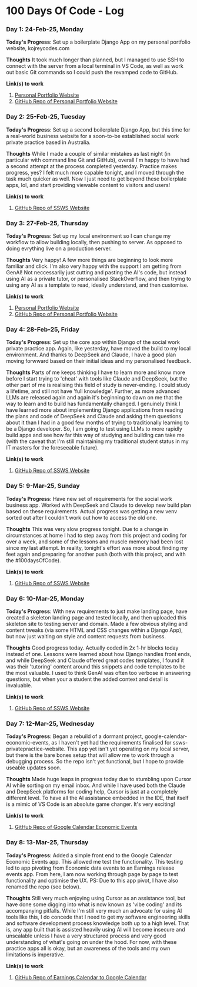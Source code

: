 # 100 Days Of Code - Log

### Day 1: 24-Feb-25, Monday

**Today's Progress**: Set up a boilerplate Django App on my personal portfolio website, kojreycodes.com

**Thoughts** It took much longer than planned, but I managed to use SSH to connect with the server from a local terminal in VS Code, as well as work out basic Git commands so I could push the revamped code to GitHub.

**Link(s) to work**
1. [Personal Portfolio Website](https://kojreycodes.com)
2. [GitHub Repo of Personal Portfolio Website](https://github.com/axel-t81/kojrey-portfolio-site)

### Day 2: 25-Feb-25, Tuesday

**Today's Progress**: Set up a second boilerplate Django App, but this time for a real-world business website for a soon-to-be established social work private practice based in Australia.

**Thoughts** While I made a couple of similar mistakes as last night (in particular with command line Git and GitHub), overall I'm happy to have had a second attempt at the process completed yesterday. Practice makes progress, yes? I felt much more capable tonight, and I moved through the task much quicker as well. Now I just need to get beyond these boilerplate apps, lol, and start providing viewable content to visitors and users!

**Link(s) to work**
1. [GitHub Repo of SSWS Website](https://github.com/axel-t81/ssws-privatepractice-website)

### Day 3: 27-Feb-25, Thursday

**Today's Progress**: Set up my local environment so I can change my workflow to allow building locally, then pushing to server. As opposed to doing evrything live on a production server. 

**Thoughts** Very happy! A few more things are beginning to look more familiar and click. I'm also very happy with the support I am getting from GenAI! Not neccessarily just cutting and pasting the AI's code, but instead using AI as a private tutor, or personalised StackOverflow, and then trying to using any AI as a template to read, ideally understand, and then customise.

**Link(s) to work**
1. [Personal Portfolio Website](https://kojreycodes.com)
2. [GitHub Repo of Personal Portfolio Website](https://github.com/axel-t81/kojrey-portfolio-site)

### Day 4: 28-Feb-25, Friday

**Today's Progress**: Set up the core app within Django of the social work private practice app. Again, like yesterday, have moved the build to my local environment. And thanks to DeepSeek and Claude, I have a good plan moving forwward based on their initial ideas and my personalised feedback. 

**Thoughts** Parts of me keeps thinking I have to learn more and know more before I start trying to 'cheat' with tools like Claude and DeepSeek, but the other part of me is realising this field of study is never-ending. I could study a lifetime, and still not have 'full knowledge'. Further, as more advanced LLMs are released again and again it's beginning to dawn on me that the way to learn and to build has fundamentally changed. I genuinely think I have learned more about implementing Django applications from reading the plans and code of DeepSeek and Claude and asking them questions about it than I had in a good few months of trying to traditionally learning to be a Django developer. So, I am going to test using LLMs to more rapidly build apps and see how far this way of studying and building can take me (with the caveat that I'm still maintaining my traditional student status in my IT masters for the foreseeable future).

**Link(s) to work**
1. [GitHub Repo of SSWS Website](https://github.com/axel-t81/ssws-privatepractice-website)

### Day 5: 9-Mar-25, Sunday

**Today's Progress**: Have new set of requirements for the social work business app. Worked with DeepSeek and Claude to develop new build plan based on these requirements. Actual progress was getting a new venv sorted out after I couldn't work out how to access the old one. 

**Thoughts** This was very slow progress tonight. Due to a change in circumstances at home I had to step away from this project and coding for over a week, and some of the lessons and muscle memory had been lost since my last attempt. In reality, tonight's effort was more about finding my feet again and preparing for another push (both with this project, and with the #100daysOfCode).

**Link(s) to work**
1. [GitHub Repo of SSWS Website](https://github.com/axel-t81/ssws-privatepractice-website)

### Day 6: 10-Mar-25, Monday

**Today's Progress**: With new requirements to just make landing page, have created a skeleton landing page and tested locally, and then uploaded this skeleton site to testing server and domain. Made a few obvious styling and content tweaks (via some HTML and CSS changes within a Django App), but now just waiting on style and content requests from business. 

**Thoughts** Good progress today. Actually coded in 2x 1-hr blocks today instead of one. Lessons were learned about how Django handles front ends, and while DeepSeek and Claude offered great codes templates, I found it was their 'tutoring' content around this snippets and code templates to be the most valuable. I used to think GenAI was often too verbose in answering questions, but when your a student the added context and detail is invaluable.

**Link(s) to work**
1. [GitHub Repo of SSWS Website](https://github.com/axel-t81/ssws-privatepractice-website)

### Day 7: 12-Mar-25, Wednesday

**Today's Progress**: Began a rebuild of a dormant project, google-calendar-economic-events, as I haven't yet had the requirements finalised for ssws-privatepractice-website. This app yet isn't yet operating on my local server, but there is the bare bones setup that will allow me to work through a debugging process. So the repo isn't yet functional, but I hope to provide useable updates soon.

**Thoughts** Made huge leaps in progress today due to stumbling upon Cursor AI while sorting on my email inbox. And while I have used both the Claude and DeepSeek platforms for coding help, Cursor is just at a completely different level. To have all the AI assistance embedded in the IDE, that itself is a mimic of VS Code is an absolute game changer. It's very exciting!

**Link(s) to work**
1. [GitHub Repo of Google Calendar Economic Events](https://github.com/axel-t81/google-calendar-economic-events)

### Day 8: 13-Mar-25, Thursday

**Today's Progress**: Added a simple front end to the Google Calendar Economic Events app. This allowed me test the functionality. This testing led to app pivoting from Economic data events to an Earnings release events app. From here, I am now working through page by page to test functionality and optimise the UX. PS: Due to this app pivot, I have also renamed the repo (see below).

**Thoughts** Still very much enjoying using Cursor as an assistance tool, but have done some digging into what is now known as 'vibe coding' and its accompanying pitfalls. While I'm still very much an advocate for using AI tools like this, I do concede that I need to get my software engineering skills and software development process knowledge both up to a high level. That is, any app built that is assisted heavily using AI will become insecure and unscalable unless I have a very structured process and very good understanding of what's going on under the hood. For now, with these practice apps all is okay, but an awareness of the tools and my own limitations is imperative.

**Link(s) to work**
1. [GitHub Repo of Earnings Calendar to Google Calendar](https://github.com/axel-t81/earnings-calendar-to-google-calendar)

